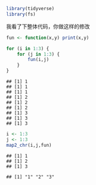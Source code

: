 
``` r
library(tidyverse)
library(fs)
```

我看了下整体代码，你做这样的修改

``` r
fun <- function(x,y) print(x,y)
```

``` r
for (i in 1:3) {
    for (j in 1:3) {
        fun(i,j)
    }
}
```

    ## [1] 1
    ## [1] 1
    ## [1] 1
    ## [1] 2
    ## [1] 2
    ## [1] 2
    ## [1] 3
    ## [1] 3
    ## [1] 3

``` r
i <- 1:3
j <- 1:3
map2_chr(i,j,fun)
```

    ## [1] 1
    ## [1] 2
    ## [1] 3

    ## [1] "1" "2" "3"
